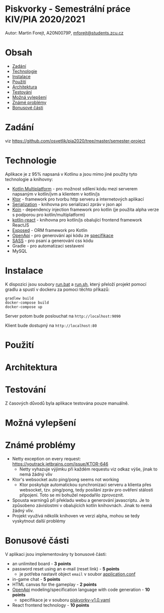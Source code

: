 # Piskvorky - Semestrální práce KIV/PIA 2020/2021
Autor: Martin Forejt, A20N0079P, mforejt@students.zcu.cz

Obsah
============
<!--ts-->
* [Zadání](#zadání)
* [Technologie](#technologie)
* [Instalace](#instalace)
* [Použití](#použití)
* [Architektura](#architektura)
* [Testování](#testování)
* [Možná vylepšení](#možná-vylepšení)
* [Známé problémy](#známé-problémy)
* [Bonusové části](#bonusové-části)
<!--te-->

Zadání
============
viz https://github.com/osvetlik/pia2020/tree/master/semester-project

Technologie
============
Aplikace je z 95% napsaná v Kotlinu a jsou mimo jiné použity tyto technologie a knihovny:
- [Kotlin Multiplatform](https://kotlinlang.org/docs/reference/multiplatform.html)
  \- pro možnost sdílení kódu mezi serverem napsaným v kotlin/jvm a klientem v kotlin/js
- [Ktor](https://github.com/ktorio/ktor)
  \- framework pro tvorbu http serveru a internetových aplikací
- [Serialization](https://github.com/Kotlin/kotlinx.serialization)
  \- knihovna pro serializaci zpráv v json api
- [Koin](https://github.com/InsertKoinIO/koin)
  \- dependency injection framework pro kotlin (je použita alpha verze s podporou pro kotlin/multiplatform)
- [kotlin-react](https://github.com/JetBrains/kotlin-wrappers/tree/master/kotlin-react)
  \- knihovna pro kotlin/js obalující frontend framework ReactJS
- [Exposed](https://github.com/JetBrains/Exposed)
  \- ORM framework pro Kotlin
- [OpenApi](https://www.openapis.org/)
  \- pro generování api kódu ze [specifikace](domain/api/specs/piskvorky-v1.0.yaml)
- [SASS](https://sass-lang.com/)
  \- pro psaní a generování css kódu
- Gradle - pro automatizaci sestavení 
- MySQL

Instalace
============
K dispozici jsou soubory [run.bat](../run.bat) a [run.sh](../run.sh), který přeloží projekt pomocí gradlu
a spustí v dockeru za pomoci těchto příkazů:
```
gradlew build 
docker-compose build
docker-compose up
```
Server potom bude poslouchat na ```http://localhost:9090``` 

Klient bude dostupný na ```http://localhost:80```


Použití
============

Architektura
============

Testování
============
Z časových důvodů byla aplikace testována pouze manuálně.

Možná vylepšení
============

Známé problémy
============
- Netty exception on every request: https://youtrack.jetbrains.com/issue/KTOR-646
  - Netty vyhazuje výjimku při každém requestu viz odkaz výše, jinak to nemá žádný vliv
- Ktor's websocket auto ping/pong seems not working
  - Ktor poskytuje automatickou synchronizaci serveru a klienta přes websocket, tzv. ping/pong, tedy posílání zpráv pro ověření stálosti připojení.
  Toto se mi bohužel nepodařilo zprovoznit.
- Spousta warningů při překladu webu a generování javascriptu. Je to způsobeno závislostmi v obalujících kotlin knihovnách. Jinak to nemá žádný vliv.    
- Projekt využívá několik knihoven ve verzi alpha, mohou se tedy vyskytnout další problémy

Bonusové části
============
V aplikaci jsou implementovány ty bonusové části:
- an unlimited board - **3 points**
- password reset using an e-mail (reset link) - **5 points**
    - je potřeba nastavit object ```email``` v soubor [application.conf](../server/src/main/resources/application.conf)
- in-game chat - **5 points**
- HTML canvas for the gameplay - **2 points**
- [OpenApi](https://swagger.io/specification/) modeling/specification language with code generation - **10 points**
    - specifikace je v souboru [piskvorky-v1.0.yaml](../domain/api/specs/piskvorky-v1.0.yaml)
- React frontend technology - **10 points**